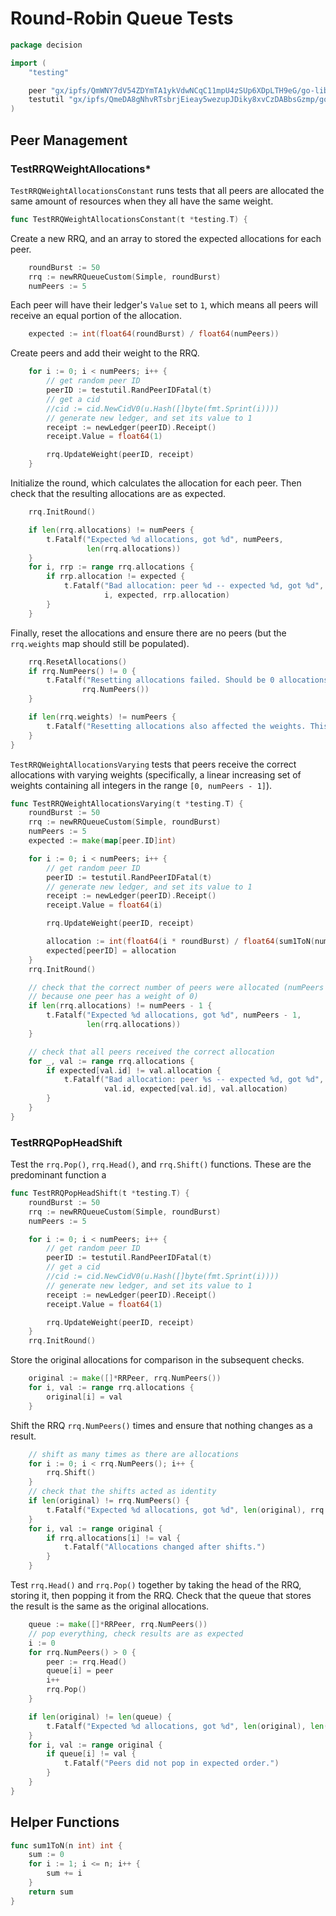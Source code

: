 Round-Robin Queue Tests
=======================

```{.go .lib}
package decision

import (
    "testing"

	peer "gx/ipfs/QmWNY7dV54ZDYmTA1ykVdwNCqC11mpU4zSUp6XDpLTH9eG/go-libp2p-peer"
	testutil "gx/ipfs/QmeDA8gNhvRTsbrjEieay5wezupJDiky8xvCzDABbsGzmp/go-testutil"
)
```

Peer Management
---------------

### TestRRQWeightAllocations*

`TestRRQWeightAllocationsConstant` runs tests that all peers are allocated the same
amount of resources when they all have the same weight.

```{.go .lib}
func TestRRQWeightAllocationsConstant(t *testing.T) {
```

Create a new RRQ, and an array to stored the expected allocations for each peer.

```{.go .lib}
    roundBurst := 50
    rrq := newRRQueueCustom(Simple, roundBurst)
    numPeers := 5
```

Each peer will have their ledger's `Value` set to `1`, which means all peers
will receive an equal portion of the allocation.

```{.go .lib}
    expected := int(float64(roundBurst) / float64(numPeers))
```

Create peers and add their weight to the RRQ.

```{.go .lib}
    for i := 0; i < numPeers; i++ {
        // get random peer ID
        peerID := testutil.RandPeerIDFatal(t)
        // get a cid
        //cid := cid.NewCidV0(u.Hash([]byte(fmt.Sprint(i))))
        // generate new ledger, and set its value to 1
        receipt := newLedger(peerID).Receipt()
        receipt.Value = float64(1)

        rrq.UpdateWeight(peerID, receipt)
    }
```

Initialize the round, which calculates the allocation for each peer. Then check
that the resulting allocations are as expected.

```{.go .lib}
    rrq.InitRound()

    if len(rrq.allocations) != numPeers {
        t.Fatalf("Expected %d allocations, got %d", numPeers,
                 len(rrq.allocations))
    }
    for i, rrp := range rrq.allocations {
        if rrp.allocation != expected {
            t.Fatalf("Bad allocation: peer %d -- expected %d, got %d",
                     i, expected, rrp.allocation)
        }
    }
```

Finally, reset the allocations and ensure there are no peers (but the
`rrq.weights` map should still be populated).

```{.go .lib}
    rrq.ResetAllocations()
    if rrq.NumPeers() != 0 {
        t.Fatalf("Resetting allocations failed. Should be 0 allocations, but there are %d", 
                rrq.NumPeers())
    }

    if len(rrq.weights) != numPeers {
        t.Fatalf("Resetting allocations also affected the weights. This shouldn't happen.")
    }
}
```

`TestRRQWeightAllocationsVarying` tests that peers receive the correct allocations
with varying weights (specifically, a linear increasing set of weights
containing all integers in the range `[0, numPeers - 1]`).

```{.go .lib}
func TestRRQWeightAllocationsVarying(t *testing.T) {
    roundBurst := 50
    rrq := newRRQueueCustom(Simple, roundBurst)
    numPeers := 5
    expected := make(map[peer.ID]int)

    for i := 0; i < numPeers; i++ {
        // get random peer ID
        peerID := testutil.RandPeerIDFatal(t)
        // generate new ledger, and set its value to 1
        receipt := newLedger(peerID).Receipt()
        receipt.Value = float64(i)

        rrq.UpdateWeight(peerID, receipt)

        allocation := int(float64(i * roundBurst) / float64(sum1ToN(numPeers-1)))
        expected[peerID] = allocation
    }
    rrq.InitRound()

    // check that the correct number of peers were allocated (numPeers - 1
    // because one peer has a weight of 0)
    if len(rrq.allocations) != numPeers - 1 {
        t.Fatalf("Expected %d allocations, got %d", numPeers - 1,
                 len(rrq.allocations))
    }

    // check that all peers received the correct allocation
    for _, val := range rrq.allocations {
        if expected[val.id] != val.allocation {
            t.Fatalf("Bad allocation: peer %s -- expected %d, got %d",
                     val.id, expected[val.id], val.allocation)
        }
    }
}
```

### TestRRQPopHeadShift

Test the `rrq.Pop()`, `rrq.Head()`, and `rrq.Shift()` functions. These are the
predominant function a

```{.go .lib}
func TestRRQPopHeadShift(t *testing.T) {
    roundBurst := 50
    rrq := newRRQueueCustom(Simple, roundBurst)
    numPeers := 5

    for i := 0; i < numPeers; i++ {
        // get random peer ID
        peerID := testutil.RandPeerIDFatal(t)
        // get a cid
        //cid := cid.NewCidV0(u.Hash([]byte(fmt.Sprint(i))))
        // generate new ledger, and set its value to 1
        receipt := newLedger(peerID).Receipt()
        receipt.Value = float64(1)

        rrq.UpdateWeight(peerID, receipt)
    }
    rrq.InitRound()
```

Store the original allocations for comparison in the subsequent checks.

```{.go .lib}
    original := make([]*RRPeer, rrq.NumPeers())
    for i, val := range rrq.allocations {
        original[i] = val
    }
```

Shift the RRQ `rrq.NumPeers()` times and ensure that nothing changes as a
result.

```{.go .lib}
    // shift as many times as there are allocations
    for i := 0; i < rrq.NumPeers(); i++ {
        rrq.Shift()
    }
    // check that the shifts acted as identity
    if len(original) != rrq.NumPeers() {
        t.Fatalf("Expected %d allocations, got %d", len(original), rrq.NumPeers())
    }
    for i, val := range original {
        if rrq.allocations[i] != val {
            t.Fatalf("Allocations changed after shifts.")
        }
    }
```

Test `rrq.Head()` and `rrq.Pop()` together by taking the head of the RRQ,
storing it, then popping it from the RRQ. Check that the queue that stores the
result is the same as the original allocations.

```{.go .lib}
    queue := make([]*RRPeer, rrq.NumPeers())
    // pop everything, check results are as expected
    i := 0
    for rrq.NumPeers() > 0 {
        peer := rrq.Head()
        queue[i] = peer
        i++
        rrq.Pop()
    }

    if len(original) != len(queue) {
        t.Fatalf("Expected %d allocations, got %d", len(original), len(queue))
    }
    for i, val := range original {
        if queue[i] != val {
            t.Fatalf("Peers did not pop in expected order.")
        }
    }
}
```

Helper Functions
----------------

```{.go .lib}
func sum1ToN(n int) int {
    sum := 0
    for i := 1; i <= n; i++ {
        sum += i
    }
    return sum
}
```
